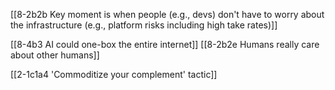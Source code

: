 [[8-2b2b Key moment is when people (e.g., devs) don't have to worry about the infrastructure (e.g., platform risks including high take rates)]]

[[8-4b3 AI could one-box the entire internet]]
	[[8-2b2e Humans really care about other humans]]

[[2-1c1a4 'Commoditize your complement' tactic]]